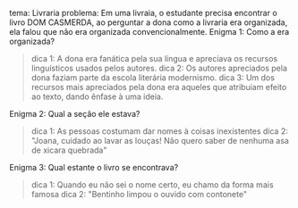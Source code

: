 tema: Livraria 
problema: Em uma livraia, o estudante precisa encontrar o livro DOM CASMERDA, ao perguntar a dona como a livraria era organizada, ela falou que não era organizada convencionalmente.
Enigma 1: Como a era organizada?
> dica 1: A dona era fanática pela sua língua e apreciava os recursos linguísticos usados pelos autores.
> dica 2: Os autores apreciados pela dona faziam parte da escola literária modernismo.
> dica 3: Um dos recursos mais apreciados pela dona era aqueles que atribuiam efeito ao texto, dando ênfase à uma ideia.  

Enigma 2: Qual a seção ele estava? 
> dica 1: As pessoas costumam dar nomes à coisas inexistentes
> dica 2: "Joana, cuidado ao lavar as louças! Não quero saber de nenhuma asa de xicara quebrada"

Enigma 3: Qual estante o livro se encontrava? 
> dica 1: Quando eu não sei o nome certo, eu chamo da forma mais famosa 
> dica 2: "Bentinho limpou o ouvido com contonete"
